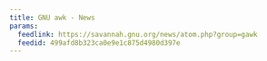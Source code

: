 ```yaml
---
title: GNU awk - News
params:
  feedlink: https://savannah.gnu.org/news/atom.php?group=gawk
  feedid: 499afd8b323ca0e9e1c875d4980d397e
---
```

